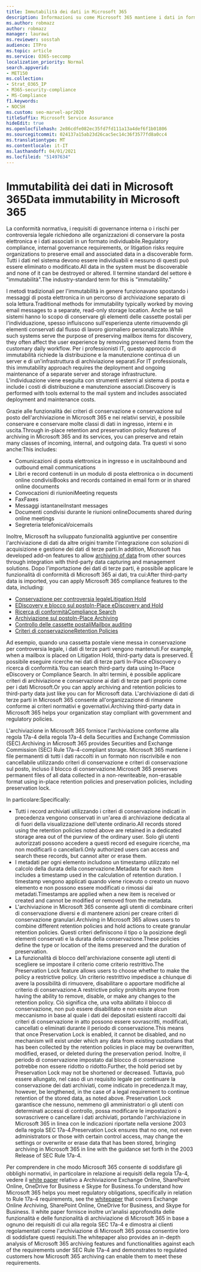 ```yaml
---
title: Immutabilità dei dati in Microsoft 365
description: Informazioni su come Microsoft 365 mantiene i dati in forma individuabile per affrontare i requisiti di conformità normativa, governance interna e rischi per controversia legale.
ms.author: robmazz
author: robmazz
manager: laurawi
ms.reviewer: sosstah
audience: ITPro
ms.topic: article
ms.service: O365-seccomp
localization_priority: Normal
search.appverid:
- MET150
ms.collection:
- Strat_O365_IP
- M365-security-compliance
- MS-Compliance
f1.keywords:
- NOCSH
ms.custom: seo-marvel-apr2020
titleSuffix: Microsoft Service Assurance
hideEdit: true
ms.openlocfilehash: 2e86cdfe082ec35fd7fd111a13a4def6f1b01806
ms.sourcegitcommit: 024137a15ab23d26cac5ec14c36f3577fd8a0cc4
ms.translationtype: MT
ms.contentlocale: it-IT
ms.lasthandoff: 04/01/2021
ms.locfileid: "51497634"
---
```

# <a name="data-immutability-in-microsoft-365"></a><span data-ttu-id="beb1a-103">Immutabilità dei dati in Microsoft 365</span><span class="sxs-lookup"><span data-stu-id="beb1a-103">Data immutability in Microsoft 365</span></span>

<span data-ttu-id="beb1a-104">La conformità normativa, i requisiti di governance interna o i rischi per controversia legale richiedono alle organizzazioni di conservare la posta elettronica e i dati associati in un formato individuabile.</span><span class="sxs-lookup"><span data-stu-id="beb1a-104">Regulatory compliance, internal governance requirements, or litigation risks require organizations to preserve email and associated data in a discoverable form.</span></span> <span data-ttu-id="beb1a-105">Tutti i dati nel sistema devono essere individuabili e nessuno di questi può essere eliminato o modificato.</span><span class="sxs-lookup"><span data-stu-id="beb1a-105">All data in the system must be discoverable and none of it can be destroyed or altered.</span></span> <span data-ttu-id="beb1a-106">Il termine standard del settore è "immutabilità".</span><span class="sxs-lookup"><span data-stu-id="beb1a-106">The industry-standard term for this is "immutability."</span></span>

<span data-ttu-id="beb1a-107">I metodi tradizionali per l'immutabilità in genere funzionavano spostando i messaggi di posta elettronica in un percorso di archiviazione separato di sola lettura.</span><span class="sxs-lookup"><span data-stu-id="beb1a-107">Traditional methods for immutability typically worked by moving email messages to a separate, read-only storage location.</span></span> <span data-ttu-id="beb1a-108">Anche se tali sistemi hanno lo scopo di conservare gli elementi delle cassette postali per l'individuazione, spesso influiscono sull'esperienza utente rimuovendo gli elementi conservati dal flusso di lavoro giornaliero personalizzato.</span><span class="sxs-lookup"><span data-stu-id="beb1a-108">While such systems serve the purpose of preserving mailbox items for discovery, they often affect the user experience by removing preserved items from the customary daily workflow.</span></span> <span data-ttu-id="beb1a-109">Per i professionisti IT, questo approccio di immutabilità richiede la distribuzione e la manutenzione continua di un server e di un'infrastruttura di archiviazione separati.</span><span class="sxs-lookup"><span data-stu-id="beb1a-109">For IT professionals, this immutability approach requires the deployment and ongoing maintenance of a separate server and storage infrastructure.</span></span> <span data-ttu-id="beb1a-110">L'individuazione viene eseguita con strumenti esterni al sistema di posta e include i costi di distribuzione e manutenzione associati.</span><span class="sxs-lookup"><span data-stu-id="beb1a-110">Discovery is performed with tools external to the mail system and includes associated deployment and maintenance costs.</span></span>

<span data-ttu-id="beb1a-111">Grazie alle funzionalità dei criteri di conservazione e conservazione sul posto dell'archiviazione in Microsoft 365 e nei relativi servizi, è possibile conservare e conservare molte classi di dati in ingresso, interni e in uscita.</span><span class="sxs-lookup"><span data-stu-id="beb1a-111">Through in-place retention and preservation policy features of archiving in Microsoft 365 and its services, you can preserve and retain many classes of incoming, internal, and outgoing data.</span></span> <span data-ttu-id="beb1a-112">Tra questi vi sono anche:</span><span class="sxs-lookup"><span data-stu-id="beb1a-112">This includes:</span></span>

- <span data-ttu-id="beb1a-113">Comunicazioni di posta elettronica in ingresso e in uscita</span><span class="sxs-lookup"><span data-stu-id="beb1a-113">Inbound and outbound email communications</span></span>
- <span data-ttu-id="beb1a-114">Libri e record contenuti in un modulo di posta elettronica o in documenti online condivisi</span><span class="sxs-lookup"><span data-stu-id="beb1a-114">Books and records contained in email form or in shared online documents</span></span>
- <span data-ttu-id="beb1a-115">Convocazioni di riunioni</span><span class="sxs-lookup"><span data-stu-id="beb1a-115">Meeting requests</span></span>
- <span data-ttu-id="beb1a-116">Fax</span><span class="sxs-lookup"><span data-stu-id="beb1a-116">Faxes</span></span>
- <span data-ttu-id="beb1a-117">Messaggi istantanei</span><span class="sxs-lookup"><span data-stu-id="beb1a-117">Instant messages</span></span>
- <span data-ttu-id="beb1a-118">Documenti condivisi durante le riunioni online</span><span class="sxs-lookup"><span data-stu-id="beb1a-118">Documents shared during online meetings</span></span>
- <span data-ttu-id="beb1a-119">Segreteria telefonica</span><span class="sxs-lookup"><span data-stu-id="beb1a-119">Voicemails</span></span>

<span data-ttu-id="beb1a-120">Inoltre, Microsoft ha sviluppato funzionalità aggiuntive [](https://support.office.com/article/Archiving-third-party-data-in-Office-365-0ce338d5-3666-4a18-86ab-c6910ff408cc) per consentire l'archiviazione di dati da altre origini tramite l'integrazione con soluzioni di acquisizione e gestione dei dati di terze parti.</span><span class="sxs-lookup"><span data-stu-id="beb1a-120">In addition, Microsoft has developed add-on features to allow [archiving of data](https://support.office.com/article/Archiving-third-party-data-in-Office-365-0ce338d5-3666-4a18-86ab-c6910ff408cc) from other sources through integration with third-party data capturing and management solutions.</span></span> <span data-ttu-id="beb1a-121">Dopo l'importazione dei dati di terze parti, è possibile applicare le funzionalità di conformità di Microsoft 365 ai dati, tra cui:</span><span class="sxs-lookup"><span data-stu-id="beb1a-121">After third-party data is imported, you can apply Microsoft 365 compliance features to the data, including:</span></span>

- [<span data-ttu-id="beb1a-122">Conservazione per controversia legale</span><span class="sxs-lookup"><span data-stu-id="beb1a-122">Litigation Hold</span></span>](/microsoft-365/compliance/create-a-litigation-hold)
- [<span data-ttu-id="beb1a-123">EDiscovery e blocco sul posto</span><span class="sxs-lookup"><span data-stu-id="beb1a-123">In-Place eDiscovery and Hold</span></span>](/microsoft-365/compliance/manage-legal-investigations)
- [<span data-ttu-id="beb1a-124">Ricerca di conformità</span><span class="sxs-lookup"><span data-stu-id="beb1a-124">Compliance Search</span></span>](/microsoft-365/compliance/search-for-content)
- [<span data-ttu-id="beb1a-125">Archiviazione sul posto</span><span class="sxs-lookup"><span data-stu-id="beb1a-125">In-Place Archiving</span></span>](/microsoft-365/compliance/enable-archive-mailboxes)
- [<span data-ttu-id="beb1a-126">Controllo delle cassette postali</span><span class="sxs-lookup"><span data-stu-id="beb1a-126">Mailbox auditing</span></span>](/microsoft-365/compliance/enable-mailbox-auditing)
- [<span data-ttu-id="beb1a-127">Criteri di conservazione</span><span class="sxs-lookup"><span data-stu-id="beb1a-127">Retention Policies</span></span>](/microsoft-365/compliance/retention-policies)

<span data-ttu-id="beb1a-128">Ad esempio, quando una cassetta postale viene messa in conservazione per controversia legale, i dati di terze parti vengono mantenuti.</span><span class="sxs-lookup"><span data-stu-id="beb1a-128">For example, when a mailbox is placed on Litigation Hold, third-party data is preserved.</span></span> <span data-ttu-id="beb1a-129">È possibile eseguire ricerche nei dati di terze parti In-Place eDiscovery o ricerca di conformità.</span><span class="sxs-lookup"><span data-stu-id="beb1a-129">You can search third-party data using In-Place eDiscovery or Compliance Search.</span></span> <span data-ttu-id="beb1a-130">In altri termini, è possibile applicare criteri di archiviazione e conservazione ai dati di terze parti proprio come per i dati Microsoft.</span><span class="sxs-lookup"><span data-stu-id="beb1a-130">Or you can apply archiving and retention policies to third-party data just like you can for Microsoft data.</span></span> <span data-ttu-id="beb1a-131">L'archiviazione di dati di terze parti in Microsoft 365 consente all'organizzazione di rimanere conforme ai criteri normativi e governativi.</span><span class="sxs-lookup"><span data-stu-id="beb1a-131">Archiving third-party data in Microsoft 365 helps your organization stay compliant with government and regulatory policies.</span></span>

<span data-ttu-id="beb1a-132">L'archiviazione in Microsoft 365 fornisce l'archiviazione conforme alla regola 17a-4 della regola 17a-4 della Securities and Exchange Commission (SEC).</span><span class="sxs-lookup"><span data-stu-id="beb1a-132">Archiving in Microsoft 365 provides Securities and Exchange Commission (SEC) Rule 17a-4-compliant storage.</span></span> <span data-ttu-id="beb1a-133">Microsoft 365 mantiene i file permanenti di tutti i dati raccolti in un formato non riscrivibile e non cancellabile utilizzando criteri di conservazione e criteri di conservazione sul posto, incluso il blocco di conservazione.</span><span class="sxs-lookup"><span data-stu-id="beb1a-133">Microsoft 365 preserves permanent files of all data collected in a non-rewriteable, non-erasable format using in-place retention policies and preservation policies, including preservation lock.</span></span>

<span data-ttu-id="beb1a-134">In particolare:</span><span class="sxs-lookup"><span data-stu-id="beb1a-134">Specifically:</span></span>

- <span data-ttu-id="beb1a-135">Tutti i record archiviati utilizzando i criteri di conservazione indicati in precedenza vengono conservati in un'area di archiviazione dedicata al di fuori della visualizzazione dell'utente ordinario.</span><span class="sxs-lookup"><span data-stu-id="beb1a-135">All records stored using the retention policies noted above are retained in a dedicated storage area out of the purview of the ordinary user.</span></span> <span data-ttu-id="beb1a-136">Solo gli utenti autorizzati possono accedere a questi record ed eseguire ricerche, ma non modificarli o cancellarli.</span><span class="sxs-lookup"><span data-stu-id="beb1a-136">Only authorized users can access and search these records, but cannot alter or erase them.</span></span>
- <span data-ttu-id="beb1a-137">I metadati per ogni elemento includono un timestamp utilizzato nel calcolo della durata della conservazione.</span><span class="sxs-lookup"><span data-stu-id="beb1a-137">Metadata for each item includes a timestamp used in the calculation of retention duration.</span></span> <span data-ttu-id="beb1a-138">I timestamp vengono applicati quando viene ricevuto o creato un nuovo elemento e non possono essere modificati o rimossi dai metadati.</span><span class="sxs-lookup"><span data-stu-id="beb1a-138">Timestamps are applied when a new item is received or created and cannot be modified or removed from the metadata.</span></span>
- <span data-ttu-id="beb1a-139">L'archiviazione in Microsoft 365 consente agli utenti di combinare criteri di conservazione diversi e di mantenere azioni per creare criteri di conservazione granulari.</span><span class="sxs-lookup"><span data-stu-id="beb1a-139">Archiving in Microsoft 365 allows users to combine different retention policies and hold actions to create granular retention policies.</span></span> <span data-ttu-id="beb1a-140">Questi criteri definiscono il tipo o la posizione degli elementi conservati e la durata della conservazione.</span><span class="sxs-lookup"><span data-stu-id="beb1a-140">These policies define the type or location of the items preserved and the duration of preservation.</span></span>
- <span data-ttu-id="beb1a-141">La funzionalità di blocco dell'archiviazione consente agli utenti di scegliere se impostare il criterio come criterio restrittivo.</span><span class="sxs-lookup"><span data-stu-id="beb1a-141">The Preservation Lock feature allows users to choose whether to make the policy a restrictive policy.</span></span> <span data-ttu-id="beb1a-142">Un criterio restrittivo impedisce a chiunque di avere la possibilità di rimuovere, disabilitare o apportare modifiche al criterio di conservazione.</span><span class="sxs-lookup"><span data-stu-id="beb1a-142">A restrictive policy prohibits anyone from having the ability to remove, disable, or make any changes to the retention policy.</span></span> <span data-ttu-id="beb1a-143">Ciò significa che, una volta abilitato il blocco di conservazione, non può essere disabilitato e non esiste alcun meccanismo in base al quale i dati dei depositati esistenti raccolti dai criteri di conservazione in atto possono essere sovrascritti, modificati, cancellati o eliminati durante il periodo di conservazione.</span><span class="sxs-lookup"><span data-stu-id="beb1a-143">This means that once Preservation Lock is enabled, it cannot be disabled, and no mechanism will exist under which any data from existing custodians that has been collected by the retention policies in place may be overwritten, modified, erased, or deleted during the preservation period.</span></span> <span data-ttu-id="beb1a-144">Inoltre, il periodo di conservazione impostato dal blocco di conservazione potrebbe non essere ridotto o ridotto.</span><span class="sxs-lookup"><span data-stu-id="beb1a-144">Further, the hold period set by Preservation Lock may not be shortened or decreased.</span></span> <span data-ttu-id="beb1a-145">Tuttavia, può essere allungato, nel caso di un requisito legale per continuare la conservazione dei dati archiviati, come indicato in precedenza.</span><span class="sxs-lookup"><span data-stu-id="beb1a-145">It may, however, be lengthened, in the case of a legal requirement to continue retention of the stored data, as noted above.</span></span> <span data-ttu-id="beb1a-146">Preservation Lock garantisce che nessuno, nemmeno gli amministratori o gli utenti con determinati accessi di controllo, possa modificare le impostazioni o sovrascrivere o cancellare i dati archiviati, portando l'archiviazione in Microsoft 365 in linea con le indicazioni riportate nella versione 2003 della regola SEC 17a-4.</span><span class="sxs-lookup"><span data-stu-id="beb1a-146">Preservation Lock ensures that no one, not even administrators or those with certain control access, may change the settings or overwrite or erase data that has been stored, bringing archiving in Microsoft 365 in line with the guidance set forth in the 2003 Release of SEC Rule 17a-4.</span></span>

<span data-ttu-id="beb1a-147">Per comprendere in che modo Microsoft 365 consente di soddisfare gli obblighi normativi, in particolare in relazione ai requisiti della regola 17a-4, vedere il [white paper](https://www.microsoft.com/microsoft-365/blog/wp-content/uploads/2015/11/Microsoft-EOA-White-Paper.pdf) relativo a Archiviazione Exchange Online, SharePoint Online, OneDrive for Business e Skype for Business.</span><span class="sxs-lookup"><span data-stu-id="beb1a-147">To understand how Microsoft 365 helps you meet regulatory obligations, specifically in relation to Rule 17a-4 requirements, see the [whitepaper](https://www.microsoft.com/microsoft-365/blog/wp-content/uploads/2015/11/Microsoft-EOA-White-Paper.pdf) that covers Exchange Online Archiving, SharePoint Online, OneDrive for Business, and Skype for Business.</span></span> <span data-ttu-id="beb1a-148">Il white paper fornisce inoltre un'analisi approfondita delle funzionalità e delle funzionalità di archiviazione di Microsoft 365 in base a ognuno dei requisiti di cui alla regola SEC 17a-4 e dimostra ai clienti regolamentati come l'archiviazione di Microsoft 365 possa consentire loro di soddisfare questi requisiti.</span><span class="sxs-lookup"><span data-stu-id="beb1a-148">The whitepaper also provides an in-depth analysis of Microsoft 365 archiving features and functionalities against each of the requirements under SEC Rule 17a-4 and demonstrates to regulated customers how Microsoft 365 archiving can enable them to meet these requirements.</span></span>
